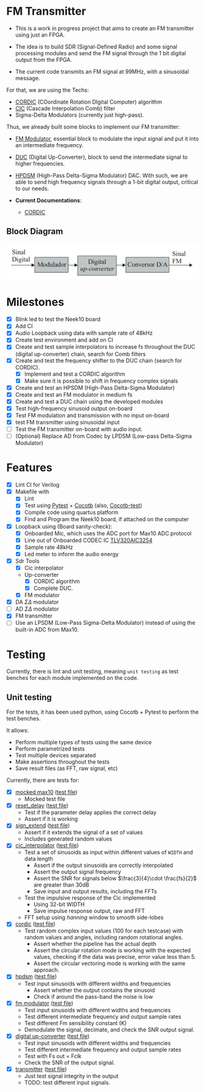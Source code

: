 # FM Transmitter

- This is a work in progress project that aims to create an FM transmitter
using just an FPGA.

- The idea is to build SDR (Signal-Defined Radio) and some signal
processing modules and send the FM signal through the 1 bit digital output
from the FPGA.

- The current code transmits an FM signal at 99MHz, with a sinusoidal message.

For that, we are using the Techs:

- [CORDIC](src/sdr-tools/cordic.v) (COordinate Rotation DIgital Computer) algorithm
- [CIC](src/sdr-tools/cic_interpolator.v) (Cascade Interpolation Comb) filter
- Sigma-Delta Modulators (currently just high-pass).

Thus, we already built some blocks to implement our FM transmitter:

- [FM Modulator](src/sdr-tools/fm_modulator.v), essential block to
  modulate the input signal and put it into an intermediate frequency.
- [DUC](src/sdr-tools/fm_modulator.v) (Digital Up-Converter), block to
  send the intermediate signal to higher frequencies.
- [HPDSM](src/delta-sigma/hpdsm.v) (High-Pass Delta-Sigma Modulator)
  DAC. With such, we are able to send high frequency signals through a
  1-bit digital output, critical to our needs.

- **Current Documentations**:
  - [CORDIC](docs/cordic.md)

## Block Diagram

![Project Block Diagram](docs/images/project_diagram.png)

# Milestones

- [x] Blink led to test the Neek10 board
- [x] Add CI
- [x] Audio Loopback using data with sample rate of 48kHz
- [x] Create test environment and add on CI
- [x] Create and test sample interpolators to increase fs throughout the DUC (digital up-converter) chain, search for Comb filters
- [x] Create and test the frequency shifter to the DUC chain (search for
  CORDIC).
  - [x] Implement and test a CORDIC algorithm
  - [x] Make sure it is possible to shift in frequency complex signals
- [x] Create and test an HPSDM (High-Pass Delta-Sigma Modulator)
- [x] Create and test an FM modulator in medium fs
- [x] Create and test a DUC chain using the developed modules
- [x] Test high-frequency sinusoid output on-board
- [x] Test FM modulation and transmission with no input on-board
- [x] test FM transmitter using sinusoidal input
- [ ] Test the FM transmitter on-board with audio input.
- [ ] (Optional) Replace AD from Codec by LPDSM (Low-pass Delta-Sigma Modulator)

# Features

- [x] Lint CI for Verilog
- [x] Makefile with
  - [x] Lint
  - [x] Test using [Pytest](https://docs.pytest.org/en/stable/) +
    [Cocotb](https://github.com/cocotb/cocotb) (also,
    [Cocotb-test](https://github.com/themperek/cocotb-test))
  - [x] Compile code using quartus platform
  - [x] Find and Program the Neek10 board, if attached on the computer
- [x] Loopback using (Board sanity-check):
  - [x] Onboarded Mic, which uses the ADC port for Max10 ADC protocol
  - [x] Line out of Onboarded CODEC IC [TLV320AIC3254](https://www.ti.com/lit/ds/symlink/tlv320aic3254.pdf?ts=1608386796342)
  - [x] Sample rate 48kHz
  - [x] Led meter to inform the audio energy
- [x] Sdr Tools
  - [x] Cic interpolator
  - Up-converter
    - [x] CORDIC algorithm
    - [x] Complete DUC.
  - [x] FM modulator
- [x] DA $\Sigma\Delta$ modulator
- [ ] AD $\Sigma\Delta$ modulator
- [x] FM transmitter
- [ ] Use an LPSDM (Low-Pass Sigma-Delta Modulator) instead of using the built-in ADC from Max10.

# Testing

Currently, there is lint and unit testing, meaning `unit testing` as
test benches for each module implemented on the code.

## Unit testing

For the tests, it has been used python, using Cocotb + Pytest to perform
the test benches.

It allows:

- Perform multiple types of tests using the same device
- Perform parametrized tests
- Test multiple devices separated
- Make assertions throughout the tests
- Save result files (as FFT, raw signal, etc)

Currently, there are tests for:

- [x] [mocked max10](src/max10.v) ([test file](tests/test_max10.py))
  - Mocked test file
- [x] [reset_delay](src/utils/reset_delay.v) ([test file](tests/test_reset_delay.py))
  - Test if the parameter delay applies the correct delay
  - Assert if it is working
- [x] [sign_extend](src/utils/sign_extend.v) ([test file](tests/test_sign_extend.py))
  - Assert if it extends the signal of a set of values
  - Includes generated random values
- [x] [cic_interpolator](src/sdr-tools/cic_interpolator.v) ([test file](tests/test_cic_interpolator.py))
  - Test a set of sinusoids as input within different values of `WIDTH`
    and data length
      - Assert if the output sinusoids are correctly interpolated
      - Assert the output signal frequency
      - Assert the SNR for signals below $\frac{3}{4}\cdot \frac{fs}{2}$
      are greater than 30dB
      - Save input and output results, including the FFTs
  - Test the impulsive response of the Cic implemented
    - Using 32-bit WIDTH
    - Save impulse response output, raw and FFT
  - FFT setup using _hanning_ window to smooth side-lobes
- [x] [cordic](src/sdr-tools/cordic.v) ([test file](tests/test_cordic.py))
  - Test random complex input values (100 for each testcase) with random
    values and angles, including random rotational angles.
      - Assert whether the pipeline has the actual depth
      - Assert the circular rotation mode is working with the expected
        values, checking if the data was precise, error value less than
        5.
      - Assert the circular vectoring mode is working with the same
        approach.
- [x] [hpdsm](src/delta-sigma/hpdsm.v) ([test file](tests/test_hpdsm.py))
  - Test input sinusoids with different widths and frequencies
    - Assert whether the output contains the sinusoid
    - Check if around the pass-band the noise is low
- [x] [fm modulator](src/sdr-tools/fm_modulator.v) ([test file](tests/test_fm_modulator.py))
  - Test input sinusoids with different widths and frequencies
  - Test different intermediate frequency and output sample rates
  - Test different Fm sensibility constant (K)
  - Demodulate the signal, decimate, and check the SNR output signal.
- [x] [digital up-converter](src/sdr-tools/duc.v) ([test file](tests/test_duc.py))
  - Test input sinusoids with different widths and frequencies
  - Test different intermediate frequency and output sample rates
  - Test with Fs out = Fclk
  - Check the SNR of the output signal.
- [x] [transmitter](src/sdr-tools/transmitter.v) ([test file](tests/test_transmitter.py))
  - Just test signal integrity in the output
  - TODO: test different input signals.
